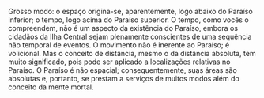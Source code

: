 ﻿Grosso modo: o espaço origina-se, aparentemente, logo abaixo do Paraíso inferior; o tempo, logo acima do Paraíso superior. O tempo, como vocês o compreendem, não é um aspecto da existência do Paraíso, embora os cidadãos da Ilha Central sejam plenamente conscientes de uma sequência não temporal de eventos. O movimento não é inerente ao Paraíso; é volicional. Mas o conceito de distância, mesmo o da distância absoluta, tem muito significado, pois pode ser aplicado a localizações relativas no Paraíso. O Paraíso é não espacial; consequentemente, suas áreas são absolutas e, portanto, se prestam a serviços de muitos modos além do conceito da mente mortal.